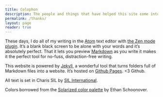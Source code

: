 ```yaml
---
title: Colophon
description: The people and things that have helped this site come into being.
permalink: /thanks/
layout: page
reader: true
---
```


These days, I do all of my writing in the [Atom](https://atom.io/) text editor with [the Zen mode plugin](https://atom.io/packages/zen). It’s a blank black screen to be alone with your words and it’s absolutely perfect. That it lets you preview [Markdown](http://daringfireball.net/projects/markdown/) as you write it makes it the perfect tool for no-fuss, distraction-free writing.

This website is powered by [Jekyll](https://jekyllrb.com/), a wonderful tool that turns folders full of Markdown files into a website. It’s hosted on [Github Pages](https://pages.github.com/). <3 Github.

All text is set in Charis SIL by [SIL International](http://scripts.sil.org/cms/scripts/page.php?site_id=nrsi&amp;id=CharisSILfont).

Colors borrowed from the [Solarized color palette](http://ethanschoonover.com/solarized) by Ethan Schoonover.
